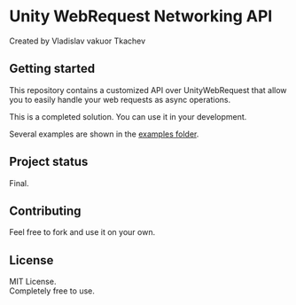 
# Unity WebRequest Networking API

Created by Vladislav vakuor Tkachev

## Getting started

This repository contains a customized API over UnityWebRequest that allow you to easily handle your web requests as async operations.

This is a completed solution. You can use it in your development.

Several examples are shown in the [examples folder](https://github.com/vakuor/UnityNetworkingAPI/tree/main/Assets/Examples).

## Project status
Final.

## Contributing
Feel free to fork and use it on your own.

## License
MIT License.  
Completely free to use.
